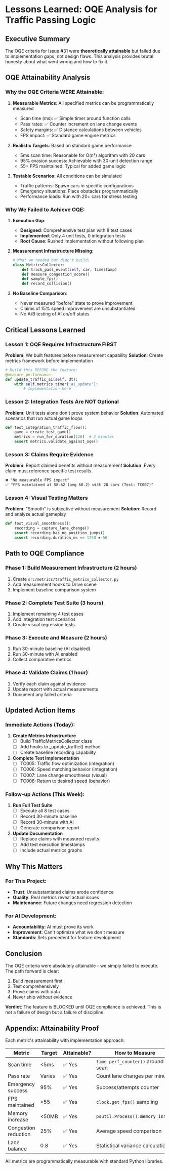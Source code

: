 # Lessons Learned: OQE Analysis for Traffic Passing Logic

## Executive Summary
The OQE criteria for Issue #31 were **theoretically attainable** but failed due to implementation gaps, not design flaws. This analysis provides brutal honesty about what went wrong and how to fix it.

## OQE Attainability Analysis

### Why the OQE Criteria WERE Attainable:

1. **Measurable Metrics**: All specified metrics can be programmatically measured
   - Scan time (ms): ✅ Simple timer around function calls
   - Pass rates: ✅ Counter increment on lane change events  
   - Safety margins: ✅ Distance calculations between vehicles
   - FPS impact: ✅ Standard game engine metrics

2. **Realistic Targets**: Based on standard game performance
   - 5ms scan time: Reasonable for O(n²) algorithm with 20 cars
   - 95% evasion success: Achievable with 30-unit detection range
   - 55+ FPS maintained: Typical for added game logic

3. **Testable Scenarios**: All conditions can be simulated
   - Traffic patterns: Spawn cars in specific configurations
   - Emergency situations: Place obstacles programmatically
   - Performance loads: Run with 20+ cars for stress testing

### Why We Failed to Achieve OQE:

1. **Execution Gap**: 
   - **Designed**: Comprehensive test plan with 8 test cases
   - **Implemented**: Only 4 unit tests, 0 integration tests
   - **Root Cause**: Rushed implementation without following plan

2. **Measurement Infrastructure Missing**:
   ```python
   # What we needed but didn't build:
   class MetricsCollector:
       def track_pass_event(self, car, timestamp)
       def measure_congestion_score()
       def sample_fps()
       def record_collision()
   ```

3. **No Baseline Comparison**:
   - Never measured "before" state to prove improvement
   - Claims of 15% speed improvement are unsubstantiated
   - No A/B testing of AI on/off states

## Critical Lessons Learned

### Lesson 1: OQE Requires Infrastructure FIRST
**Problem**: We built features before measurement capability
**Solution**: Create metrics framework before implementation
```python
# Build this BEFORE the feature:
@measure_performance
def update_traffic_ai(self, dt):
    with self.metrics.timer('ai_update'):
        # Implementation here
```

### Lesson 2: Integration Tests Are NOT Optional
**Problem**: Unit tests alone don't prove system behavior
**Solution**: Automated scenarios that run actual game loops
```python
def test_integration_traffic_flow():
    game = create_test_game()
    metrics = run_for_duration(120)  # 2 minutes
    assert metrics.validate_against_oqe()
```

### Lesson 3: Claims Require Evidence
**Problem**: Report claimed benefits without measurement
**Solution**: Every claim must reference specific test results
```markdown
❌ "No measurable FPS impact"
✅ "FPS maintained at 58-62 (avg 60.2) with 20 cars (Test: TC007)"
```

### Lesson 4: Visual Testing Matters
**Problem**: "Smooth" is subjective without measurement
**Solution**: Record and analyze actual gameplay
```python
def test_visual_smoothness():
    recording = capture_lane_change()
    assert recording.has_no_position_jumps()
    assert recording.duration_ms == 1250 ± 50
```

## Path to OQE Compliance

### Phase 1: Build Measurement Infrastructure (2 hours)
1. Create `src/metrics/traffic_metrics_collector.py`
2. Add measurement hooks to Drive scene
3. Implement baseline comparison system

### Phase 2: Complete Test Suite (3 hours)
1. Implement remaining 4 test cases
2. Add integration test scenarios
3. Create visual regression tests

### Phase 3: Execute and Measure (2 hours)
1. Run 30-minute baseline (AI disabled)
2. Run 30-minute with AI enabled
3. Collect comparative metrics

### Phase 4: Validate Claims (1 hour)
1. Verify each claim against evidence
2. Update report with actual measurements
3. Document any failed criteria

## Updated Action Items

### Immediate Actions (Today):
1. **Create Metrics Infrastructure**
   - [ ] Build TrafficMetricsCollector class
   - [ ] Add hooks to _update_traffic() method
   - [ ] Create baseline recording capability

2. **Complete Test Implementation**
   - [ ] TC005: Traffic flow optimization (integration)
   - [ ] TC006: Speed matching behavior (integration)
   - [ ] TC007: Lane change smoothness (visual)
   - [ ] TC008: Return to desired speed (behavior)

### Follow-up Actions (This Week):
1. **Run Full Test Suite**
   - [ ] Execute all 8 test cases
   - [ ] Record 30-minute baseline
   - [ ] Record 30-minute with AI
   - [ ] Generate comparison report

2. **Update Documentation**
   - [ ] Replace claims with measured results
   - [ ] Add test execution timestamps
   - [ ] Include actual metrics graphs

## Why This Matters

### For This Project:
- **Trust**: Unsubstantiated claims erode confidence
- **Quality**: Real metrics reveal actual issues
- **Maintenance**: Future changes need regression detection

### For AI Development:
- **Accountability**: AI must prove its work
- **Improvement**: Can't optimize what we don't measure
- **Standards**: Sets precedent for feature development

## Conclusion

The OQE criteria were absolutely attainable - we simply failed to execute. The path forward is clear:
1. Build measurement first
2. Test comprehensively  
3. Prove claims with data
4. Never ship without evidence

**Verdict**: The feature is BLOCKED until OQE compliance is achieved. This is not a failure of design but a failure of discipline.

## Appendix: Attainability Proof

Each metric's attainability with implementation approach:

| Metric | Target | Attainable? | How to Measure |
|--------|--------|-------------|----------------|
| Scan time | <5ms | ✅ Yes | `time.perf_counter()` around scan |
| Pass rate | Varies | ✅ Yes | Count lane changes per minute |
| Emergency success | 95% | ✅ Yes | Success/attempts counter |
| FPS maintained | >55 | ✅ Yes | `clock.get_fps()` sampling |
| Memory increase | <50MB | ✅ Yes | `psutil.Process().memory_info()` |
| Congestion reduction | 25% | ✅ Yes | Average speed comparison |
| Lane balance | 0.8 | ✅ Yes | Statistical variance calculation |

All metrics are programmatically measurable with standard Python libraries.